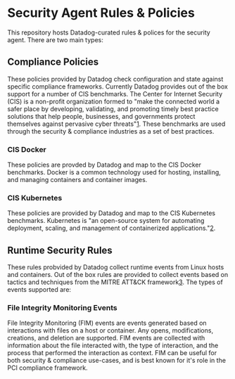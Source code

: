 # Security Agent Rules & Policies
This repository hosts Datadog-curated rules & polices for the security agent. There are two main types:

## Compliance Policies
These policies provided by Datadog check configuration and state against specific compliance frameworks. Currently Datadog provides out of the box support for a number of CIS benchmarks. The Center for Internet Security (CIS) is a non-profit organization formed to "make the connected world a safer place by developing, validating, and promoting timely best practice solutions that help people, businesses, and governments protect themselves against pervasive cyber threats"[1](https://www.cisecurity.org/about-us/). These benchmarks are used through the security & compliance industries as a set of best practices.

### CIS Docker
These policies are provded by Datadog and map to the CIS Docker benchmarks. Docker is a common technology used for hosting, installing, and managing containers and container images.

### CIS Kubernetes
These policies are provided by Datadog and map to the CIS Kubernetes benchmarks. Kubernetes is "an open-source system for automating deployment, scaling, and management of containerized applications."[2](https://kubernetes.io/).

## Runtime Security Rules
These rules probvided by Datadog collect runtime events from Linux hosts and containers. Out of the box rules are provided to collect events based on tactics and techniques from the MITRE ATT&CK framework[3](https://attack.mitre.org/). The types of events supported are:

### File Integrity Monitoring Events
File Integrity Monitoring (FIM) events are events generated based on interactions with files on a host or container. Any opens, modifications, creations, and deletion are supported. FIM events are collected with information about the file interacted with, the type of interaction, and the process that performed the interaction as context. FIM can be useful for both security & compliance use-cases, and is best known for it's role in the PCI compliance framework.
